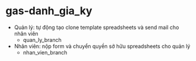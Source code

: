 # gas-danh_gia_ky
- Quản lý: tự động tạo clone template spreadsheets và send mail cho nhân viên
  - quan_ly_branch
- Nhân viên: nộp form và chuyển quyền sở hữu spreadsheets cho quản lý
  - nhan_vien_branch
